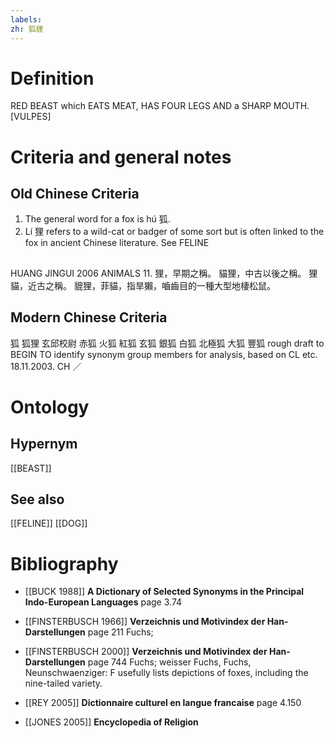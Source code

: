 ```yaml
---
labels: 
zh: 狐貍
---
```


# Definition
RED BEAST which EATS MEAT, HAS FOUR LEGS AND a SHARP MOUTH. [VULPES]
# Criteria and general notes
## Old Chinese Criteria
1. The general word for a fox is hú 狐.
2. Lí 狸 refers to a wild-cat or badger of some sort but is often linked to the fox in ancient Chinese literature. See FELINE
## 
HUANG JINGUI 2006
ANIMALS 11.
狸，早期之稱。
貓狸，中古以後之稱。
狸貓，近古之稱。
貔狸，菲貓，指旱獺，嚙齒目的一種大型地棲松鼠。
## Modern Chinese Criteria
狐
狐狸
玄邱校尉
赤狐
火狐
紅狐
玄狐
銀狐
白狐
北極狐
大狐
豐狐
rough draft to BEGIN TO identify synonym group members for analysis, based on CL etc. 18.11.2003. CH ／
# Ontology

## Hypernym
[[BEAST]]
## See also
[[FELINE]]
[[DOG]]
# Bibliography
- [[BUCK 1988]]
**A Dictionary of Selected Synonyms in the Principal Indo-European Languages** page 3.74

- [[FINSTERBUSCH 1966]]
**Verzeichnis und Motivindex der Han-Darstellungen** page 211
Fuchs;
- [[FINSTERBUSCH 2000]]
**Verzeichnis und Motivindex der Han-Darstellungen** page 744
Fuchs; weisser Fuchs, Fuchs, Neunschwaenziger:
F usefully lists depictions of foxes, including the nine-tailed variety.
- [[REY 2005]]
**Dictionnaire culturel en langue francaise** page 4.150

- [[JONES 2005]]
**Encyclopedia of Religion** 
